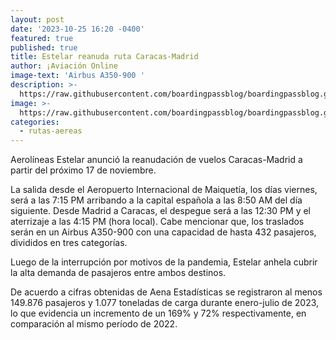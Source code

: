 ```yaml
---
layout: post
date: '2023-10-25 16:20 -0400'
featured: true
published: true
title: Estelar reanuda ruta Caracas-Madrid
author: ¡Aviación Online
image-text: 'Airbus A350-900 '
description: >-
  https://raw.githubusercontent.com/boardingpassblog/boardingpassblog.github.io/main/assets/images/1estelarvzla.jpg
image: >-
  https://raw.githubusercontent.com/boardingpassblog/boardingpassblog.github.io/main/assets/images/1estelarvzla.jpg
categories:
  - rutas-aereas
---
```

Aerolíneas Estelar anunció la reanudación de vuelos Caracas-Madrid a partir del próximo 17 de noviembre. 

La salida desde el Aeropuerto Internacional de Maiquetía, los días viernes, será a las 7:15 PM arribando a la capital española a las 8:50 AM del día siguiente. Desde Madrid a Caracas, el despegue será a las 12:30 PM y el aterrizaje a las 4:15 PM (hora local). Cabe mencionar que, los traslados serán en un Airbus A350-900 con una capacidad de hasta 432 pasajeros, divididos en tres categorías. 

Luego de la interrupción por motivos de la pandemia, Estelar anhela cubrir la alta demanda de pasajeros entre ambos destinos. 

De acuerdo a cifras obtenidas de Aena Estadísticas se registraron al menos 149.876 pasajeros y 1.077 toneladas de carga durante enero-julio de 2023, lo que evidencia un incremento de un 169% y 72% respectivamente, en comparación al mismo período de 2022. 
